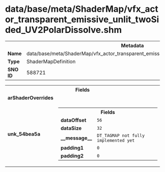 <h1>data/base/meta/ShaderMap/vfx_actor_transparent_emissive_unlit_twoSided_UV2PolarDissolve.shm</h1><table><tr><th colspan="100%">Metadata</th></tr><tr><td><b>Name</b></td><td>data/base/meta/ShaderMap/vfx_actor_transparent_emissive_unlit_twoSided_UV2PolarDissolve.shm</td></tr><tr><td><b>Type</b></td><td>ShaderMapDefinition</td></tr><tr><td><b>SNO ID</b></td><td>588721</td></tr></table>

<table><tr><th colspan="100%">Fields</th></tr><tr><td><b>arShaderOverrides</b></td><td></td></tr><tr><td><b>unk_54bea5a</b></td><td><table><tr><th colspan="100%">Fields</th></tr><tr><td><b>dataOffset</b></td><td><code>56</code></td></tr><tr><td><b>dataSize</b></td><td><code>32</code></td></tr><tr><td><b>__message__</b></td><td><code>DT_TAGMAP not fully implemented yet</code></td></tr><tr><td><b>padding1</b></td><td><code>0</code></td></tr><tr><td><b>padding2</b></td><td><code>0</code></td></tr></table>

</td></tr></table>


